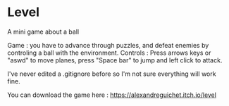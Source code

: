 # Level
A mini game about a ball

Game : you have to advance through puzzles, and defeat enemies by controling a ball with the environment. 
Controls : Press arrows keys or "aswd" to move planes, press "Space bar" to jump and left click to attack. 

I've never edited a .gitignore before so I'm not sure everything will work fine. 

You can download the game here : https://alexandreguichet.itch.io/level
